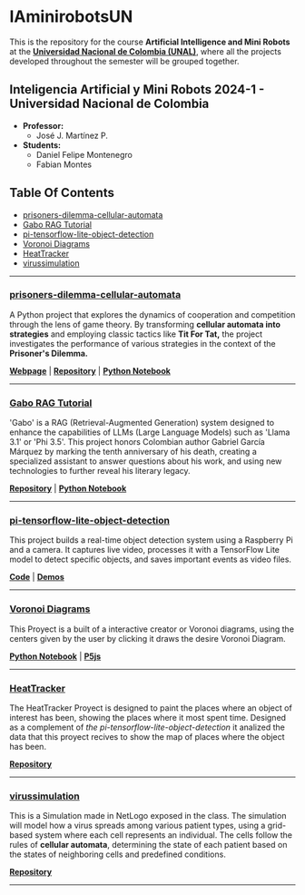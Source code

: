 # IAminirobotsUN
This is the repository for the course **Artificial Intelligence and Mini Robots** at the [**Universidad Nacional de Colombia (UNAL)**](https://unal.edu.co/), where all the projects developed throughout the semester will be grouped together.

## Inteligencia Artificial y Mini Robots 2024-1 - Universidad Nacional de Colombia <!-- omit in toc -->
- **Professor:**
  - José J. Martínez P.
- **Students:**
  - Daniel Felipe Montenegro
  - Fabian Montes

## Table Of Contents <!-- omit in toc -->
- [prisoners-dilemma-cellular-automata](#prisoners-dilemma-cellular-automata)
- [Gabo RAG Tutorial](#gabo-rag-tutorial)
- [pi-tensorflow-lite-object-detection](#pi-tensorflow-lite-object-detection)
- [Voronoi Diagrams](#voronoi-diagrams)
- [HeatTracker](#heattracker)
- [virussimulation](#virussimulation)

---

### [prisoners-dilemma-cellular-automata](https://github.com/dafmontenegro/IAminirobotsUN/blob/master/prisoners-dilemma-cellular-automata/prisoners-dilemma-cellular-automata.ipynb)
A Python project that explores the dynamics of cooperation and competition through the lens of game theory. By transforming **cellular automata into strategies** and employing classic tactics like **Tit For Tat,** the project investigates the performance of various strategies in the context of the **Prisoner's Dilemma.**

[**Webpage**](https://dafmontenegro.com/prisoners-dilemma-cellular-automata/) | [**Repository**](https://github.com/dafmontenegro/prisoners-dilemma-cellular-automata) | [**Python Notebook**](https://github.com/dafmontenegro/prisoners-dilemma-cellular-automata/blob/master/prisoners_dilemma_cellular_automata.ipynb)

---

### [Gabo RAG Tutorial](https://github.com/dafmontenegro/gabo-rag)
'Gabo' is a RAG (Retrieval-Augmented Generation) system designed to enhance the capabilities of LLMs (Large Language Models) such as 'Llama 3.1' or 'Phi 3.5'. This project honors Colombian author Gabriel García Márquez by marking the tenth anniversary of his death, creating a specialized assistant to answer questions about his work, and using new technologies to further reveal his literary legacy.

[**Repository**](https://github.com/dafmontenegro/gabo-rag) | [**Python Notebook**](https://github.com/dafmontenegro/gabo-rag/blob/master/gabo_rag.ipynb)

---

### [pi-tensorflow-lite-object-detection](https://github.com/dafmontenegro/pi-tensorflow-lite-object-detection)
This project builds a real-time object detection system using a Raspberry Pi and a camera. It captures live video, processes it with a TensorFlow Lite model to detect specific objects, and saves important events as video files.

[**Code**](https://github.com/dafmontenegro/pi-tensorflow-lite-object-detection/blob/master/pi_tensorflow_lite_object_detection.py) | [**Demos**](https://github.com/dafmontenegro/pi-tensorflow-lite-object-detection/tree/master/videos)

---

### [Voronoi Diagrams](https://github.com/FabianMontes/Voronoi-diagrams)
This Proyect is a built of a interactive creator or Voronoi diagrams, using the centers given by the user by clicking it draws the desire Voronoi Diagram.

[**Python Notebook**](https://github.com/FabianMontes/Voronoi-diagrams/blob/main/files/diagramas_de_Voronoi.ipynb) | [**P5js**](https://editor.p5js.org/fmontes/full/7I0dh17Iw)

---

### [HeatTracker](https://github.com/FabianMontes/HeatTracker)

The HeatTracker Proyect is designed to paint the places where an object of interest has been, showing the places where it most spent time.
Designed as a complement of *the pi-tensorflow-lite-object-detection* it analized the data that this proyect recives to show the map of places where the object has been. 

[**Repository**](https://github.com/FabianMontes/HeatTracker)

---

### [virussimulation](https://github.com/FabianMontes/virussimulation)

This is a Simulation made in NetLogo exposed in the class. The simulation will model how a virus spreads among various patient types, using a grid-based system where each cell represents an individual. The cells follow the rules of **cellular automata**, determining the state of each patient  based on the states of neighboring cells and predefined conditions.

[**Repository**](https://github.com/FabianMontes/virussimulation)

---
